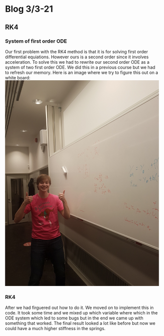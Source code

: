 # Blog 3/3-21
## RK4
### System of first order ODE
Our first problem with the RK4 method is that it is for solving first order differential equiations. However ours is a second order since it involves acceleration. To solve this we had to rewrite our second order ODE as a system of two first order ODE. We did this in a previous course but we had to refresh our memory. Here is an image where we try to figure this out on a white board:
![Eskil](./img/20210225_171505.jpg)

### RK4
After we had firguered out how to do it. We moved on to implement this in code. It took some time and we mixed up which variable where which in the ODE system which led to some bugs but in the end we came up with something that worked. The final result looked a lot like before but now we could have a much higher stiffness in the springs.